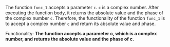 The function `func_1` accepts a parameter `c`. `c` is a complex number. After executing the function body, it returns the absolute value and the phase of the complex number `c`. Therefore, the functionality of the function `func_1` is to accept a complex number `c` and return its absolute value and phase. 

Functionality: **The function accepts a parameter c, which is a complex number, and returns the absolute value and the phase of c.**